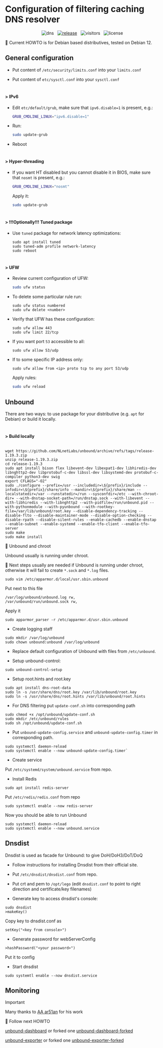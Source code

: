 # Configuration of filtering caching DNS resolver

<div align="center">

![dns](https://img.shields.io/badge/-dns-D8BFD8?logo=unrealengine&logoColor=3a3a3d)
&nbsp;&nbsp;[![release](https://img.shields.io/github/v/release/ousatov-ua/dns?display_name=release&logo=rstudio&color=90EE90&logoColor=8FBC8F)](https://github.com/ousatov-ua/dns/releases/latest/)
&nbsp;&nbsp;![visitors](https://img.shields.io/endpoint?color=4883c2&label=visitors&logo=github&url=https%3A%2F%2Fhits.dwyl.com%2Fousatov-ua%2Fdns.json)
&nbsp;&nbsp;![license](https://img.shields.io/github/license/ousatov-ua/dns?color=CED8E1)
</div>

🔸 Current HOWTO is for Debian based distributives, tested on Debian 12.

## General configuration

* Put content of `/etc/security/limits.conf` into your `limits.conf`

* Put content of `etc/sysctl.conf` into your `sysctl.conf`

#
#### > IPv6

* Edit `etc/default/grub`, make sure that `ipv6.disable=1` is present, e.g.:

  ```sh
  GRUB_CMDLINE_LINUX="ipv6.disable=1"
  ```

* Run:
  
  ```sh
  sudo update-grub
  ```

* Reboot

#
#### > Hyper-threading

* If you want HT disabled but you cannot disable it in BIOS, make sure that `nosmt` is present, e.g.:
  
  ```sh
  GRUB_CMDLINE_LINUX="nosmt"
  ```
  Apply it:
  
  ```sh
  sudo update-grub
  ```
#
#### > !!!Optionally!!! Tuned package

* Use `tuned` package for network latency optimizations:
  
  ```shell
  sudo apt install tuned
  sudo tuned-adm profile network-latency
  sudo reboot
  ```
#
#### > UFW

* Review current configuration of UFW:
  
  ```sh
  sudo ufw status
  ```

* To delete some particular rule run:
  
  ```shell
  sudo ufw status numbered
  sudo ufw delete <number>
  ```
* Verify that UFW has these configuration:
  
  ```shell
  sudo ufw allow 443
  sudo ufw limit 22/tcp
  ```

* If you want port `53` accessible to all:
  
  ```shell
  sudo ufw allow 53/udp
  ```

* If to some specific IP address only:
  
  ```shell
  sudo ufw allow from <ip> proto tcp to any port 53/udp
  ```
  Apply rules:

  ```sh
  sudo ufw reload
  ```

## Unbound

There are two ways: to use package for your distributive (e.g. `apt` for Debian) or build it locally.

#
#### > Build locally

```shell

wget https://github.com/NLnetLabs/unbound/archive/refs/tags/release-1.19.3.zip
unzip release-1.19.3.zip
cd release-1.19.3
sudo apt install bison flex libevent-dev libexpat1-dev libhiredis-dev libnghttp2-dev libprotobuf-c-dev libssl-dev libsystemd-dev protobuf-c-compiler python3-dev swig
export CFLAGS="-O2"
sudo ./configure --prefix=/usr --includedir=\${prefix}/include --infodir=\${prefix}/share/info --mandir=\${prefix}/share/man --localstatedir=/var --runstatedir=/run --sysconfdir=/etc --with-chroot-dir= --with-dnstap-socket-path=/run/dnstap.sock --with-libevent --with-libhiredis --with-libnghttp2 --with-pidfile=/run/unbound.pid --with-pythonmodule --with-pyunbound --with-rootkey-file=/var/lib/unbound/root.key --disable-dependency-tracking --disable-flto --disable-maintainer-mode --disable-option-checking --disable-rpath --disable-silent-rules --enable-cachedb --enable-dnstap --enable-subnet --enable-systemd --enable-tfo-client --enable-tfo-server
sudo make
sudo make install
```

🔸 Unbound and chroot 

Unbound usually is running under chroot.

🔸 Next steps usually are needed if Unbound is running under chroot, otherwise it will fail to create `*.sock` and `*.log` files.

```shell
sudo vim /etc/apparmor.d/local/usr.sbin.unbound
```

Put next to this file

```shell
/var/log/unbound/unbound.log rw,
/var/unbound/run/unbound.sock rw,
```

Apply it
```shell
sudo apparmor_parser -r /etc/apparmor.d/usr.sbin.unbound
```

* Create logging staff

```shell
sudo mkdir /var/log/unbound
sudo chown unbound:unbound /var/log/unbound
```

* Replace default configuration of Unbound with files from `/etc/unbound`.

* Setup unbound-control:

```shell
sudo unbound-control-setup
```

* Setup root.hints and root.key

```shell
sudo apt install dns-root-data
sudo ln -s /usr/share/dns/root.key /var/lib/unbound/root.key
sudo ln -s /usr/share/dns/root.hints /var/lib/unbound/root.hints
```
* For DNS filtering put `update-conf.sh` into corresponding path

```shell
sudo chmod +x /opt/unbound/update-conf.sh
sudo mkdir /etc/unbound/rules
sudo sh /opt/unbound/update-conf.sh
```

* Put `unbound-update-config.service` and `unbound-update-config.timer` in corresponding path.

```shell
sudo systemctl daemon-reload
sudo systemctl enable --now unbound-update-config.timer`
```
* Create service

Put `/etc/systemd/system/unbound.service` from repo.

* Install Redis

```shell
sudo apt install redis-server
```

Put `/etc/redis/redis.conf` from repo

```shell
sudo systemctl enable --now redis-server
```

Now you should be able to run Unbound

```shell
sudo systemctl daemon-reload
sudo systemctl enable --now unbound.service
```

## Dnsdist

Dnsdist is used as facade for Unbound: to give DoH/DoH3/DoT/DoQ

* Follow instructions for installing Dnsdist from their official site.

* Put `/etc/dnsdist/dnsdist.conf` from repo.
* Put crt and pem to `/opt/lego` (edit `dnsdist.conf` to point to right direction and certificate/key filenames)
* Generate key to access dnsdist's console:

```shell
sudo dnsdist
>makeKey()
```
Copy key to dnsdist.conf as

```shell
setKey("<key from console>")
```
* Generate password for webServerConfig

```shell
>hashPassword("<your password>")
```

Put it to config

* Start dnsdist

```shell
sudo systemtl enable --now dnsdist.service
```

## Monitoring

> [!IMPORTANT]
> Many thanks to [AA ar51an](https://github.com/ar51an) for his work

🔸 Follow next HOWTO

[unbound-dashboard](https://github.com/ar51an/unbound-dashboard) or forked one [unbound-dashboard-forked](https://github.com/ousatov-ua/unbound-dashboard)

[unbound-exporter](https://github.com/ar51an/unbound-exporter) or forked one [unbound-exporter-forked](https://github.com/ousatov-ua/unbound-exporter)
